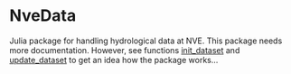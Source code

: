 # NveData

Julia package for handling hydrological data at NVE. This package needs more documentation. However, see functions [init_dataset](https://github.com/jmgnve/NveData/blob/master/src/init_dataset.jl) and [update_dataset](https://github.com/jmgnve/NveData/blob/master/src/update_dataset.jl) to get an idea how the package works...
